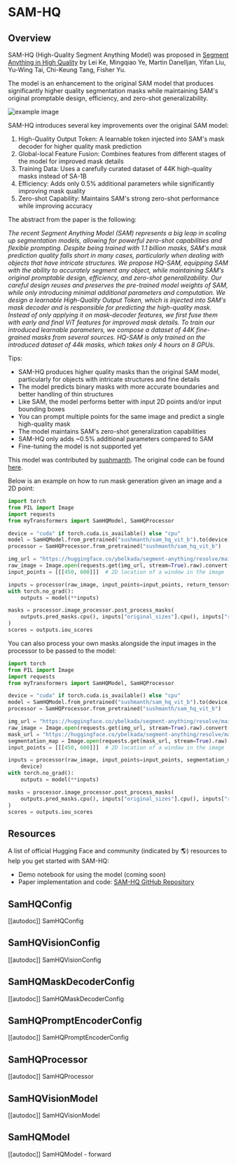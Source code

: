 # SAM-HQ

## Overview

SAM-HQ (High-Quality Segment Anything Model) was proposed in [Segment Anything in High Quality](https://arxiv.org/pdf/2306.01567.pdf) by Lei Ke, Mingqiao Ye, Martin Danelljan, Yifan Liu, Yu-Wing Tai, Chi-Keung Tang, Fisher Yu.

The model is an enhancement to the original SAM model that produces significantly higher quality segmentation masks while maintaining SAM's original promptable design, efficiency, and zero-shot generalizability.

![example image](https://huggingface.co/datasets/huggingface/documentation-images/resolve/main/transformers/model_doc/sam-output.png)


SAM-HQ introduces several key improvements over the original SAM model:

1. High-Quality Output Token: A learnable token injected into SAM's mask decoder for higher quality mask prediction
2. Global-local Feature Fusion: Combines features from different stages of the model for improved mask details
3. Training Data: Uses a carefully curated dataset of 44K high-quality masks instead of SA-1B
4. Efficiency: Adds only 0.5% additional parameters while significantly improving mask quality
5. Zero-shot Capability: Maintains SAM's strong zero-shot performance while improving accuracy

The abstract from the paper is the following:

*The recent Segment Anything Model (SAM) represents a big leap in scaling up segmentation models, allowing for powerful zero-shot capabilities and flexible prompting. Despite being trained with 1.1 billion masks, SAM's mask prediction quality falls short in many cases, particularly when dealing with objects that have intricate structures. We propose HQ-SAM, equipping SAM with the ability to accurately segment any object, while maintaining SAM's original promptable design, efficiency, and zero-shot generalizability. Our careful design reuses and preserves the pre-trained model weights of SAM, while only introducing minimal additional parameters and computation. We design a learnable High-Quality Output Token, which is injected into SAM's mask decoder and is responsible for predicting the high-quality mask. Instead of only applying it on mask-decoder features, we first fuse them with early and final ViT features for improved mask details. To train our introduced learnable parameters, we compose a dataset of 44K fine-grained masks from several sources. HQ-SAM is only trained on the introduced dataset of 44k masks, which takes only 4 hours on 8 GPUs.*

Tips:

- SAM-HQ produces higher quality masks than the original SAM model, particularly for objects with intricate structures and fine details
- The model predicts binary masks with more accurate boundaries and better handling of thin structures
- Like SAM, the model performs better with input 2D points and/or input bounding boxes
- You can prompt multiple points for the same image and predict a single high-quality mask
- The model maintains SAM's zero-shot generalization capabilities
- SAM-HQ only adds ~0.5% additional parameters compared to SAM
- Fine-tuning the model is not supported yet

This model was contributed by [sushmanth](https://huggingface.co/sushmanth).
The original code can be found [here](https://github.com/SysCV/SAM-HQ).

Below is an example on how to run mask generation given an image and a 2D point:

```python
import torch
from PIL import Image
import requests
from myTransformers import SamHQModel, SamHQProcessor

device = "cuda" if torch.cuda.is_available() else "cpu"
model = SamHQModel.from_pretrained("sushmanth/sam_hq_vit_b").to(device)
processor = SamHQProcessor.from_pretrained("sushmanth/sam_hq_vit_b")

img_url = "https://huggingface.co/ybelkada/segment-anything/resolve/main/assets/car.png"
raw_image = Image.open(requests.get(img_url, stream=True).raw).convert("RGB")
input_points = [[[450, 600]]]  # 2D location of a window in the image

inputs = processor(raw_image, input_points=input_points, return_tensors="pt").to(device)
with torch.no_grad():
    outputs = model(**inputs)

masks = processor.image_processor.post_process_masks(
    outputs.pred_masks.cpu(), inputs["original_sizes"].cpu(), inputs["reshaped_input_sizes"].cpu()
)
scores = outputs.iou_scores
```

You can also process your own masks alongside the input images in the processor to be passed to the model:

```python
import torch
from PIL import Image
import requests
from myTransformers import SamHQModel, SamHQProcessor

device = "cuda" if torch.cuda.is_available() else "cpu"
model = SamHQModel.from_pretrained("sushmanth/sam_hq_vit_b").to(device)
processor = SamHQProcessor.from_pretrained("sushmanth/sam_hq_vit_b")

img_url = "https://huggingface.co/ybelkada/segment-anything/resolve/main/assets/car.png"
raw_image = Image.open(requests.get(img_url, stream=True).raw).convert("RGB")
mask_url = "https://huggingface.co/ybelkada/segment-anything/resolve/main/assets/car.png"
segmentation_map = Image.open(requests.get(mask_url, stream=True).raw).convert("1")
input_points = [[[450, 600]]]  # 2D location of a window in the image

inputs = processor(raw_image, input_points=input_points, segmentation_maps=segmentation_map, return_tensors="pt").to(
    device)
with torch.no_grad():
    outputs = model(**inputs)

masks = processor.image_processor.post_process_masks(
    outputs.pred_masks.cpu(), inputs["original_sizes"].cpu(), inputs["reshaped_input_sizes"].cpu()
)
scores = outputs.iou_scores
```


## Resources

A list of official Hugging Face and community (indicated by 🌎) resources to help you get started with SAM-HQ:

- Demo notebook for using the model (coming soon)
- Paper implementation and code: [SAM-HQ GitHub Repository](https://github.com/SysCV/SAM-HQ)

## SamHQConfig

[[autodoc]] SamHQConfig

## SamHQVisionConfig

[[autodoc]] SamHQVisionConfig

## SamHQMaskDecoderConfig

[[autodoc]] SamHQMaskDecoderConfig

## SamHQPromptEncoderConfig

[[autodoc]] SamHQPromptEncoderConfig

## SamHQProcessor

[[autodoc]] SamHQProcessor

## SamHQVisionModel

[[autodoc]] SamHQVisionModel


## SamHQModel

[[autodoc]] SamHQModel
    - forward